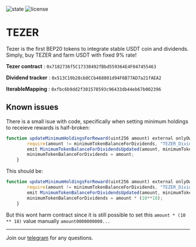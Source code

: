 ![state](https://img.shields.io/badge/state-deployed-brightgreen)
![license](https://img.shields.io/badge/license-MIT-blue)

# TEZER

Tezer is the first BEP20 tokens to integrate stable USDT coin and dividends. Simply, buy TEZER and farm USDT with fixed 9% rate!

**Tezer contract** : `0x7182736f5C17330492fBbd559364E4F047455463`

**Dividend tracker** : `0x513C19b28cb8CCb468801d94F6B77AD7a21fAEA2`

**IterableMapping** : `0xfbc6b9dd2f301578593c96433db44eb67b002396`

## Known issues

There is a small isue with code, specifically when setting minimum holdings to receieve rewards is half-broken:

```javascript
function updateMinimumHoldingsForReward(uint256 amount) external onlyOwner {
        require(amount != minimumTokenBalanceForDividends, "TEZER_Dividend_Tracker: Same value");
        emit MinimumTokenBalanceForDividendsUpdated(amount, minimumTokenBalanceForDividends);
        minimumTokenBalanceForDividends = amount;
    }
```

This should be:

```javascript
function updateMinimumHoldingsForReward(uint256 amount) external onlyOwner {
        require(amount != minimumTokenBalanceForDividends, "TEZER_Dividend_Tracker: Same value");
        emit MinimumTokenBalanceForDividendsUpdated(amount, minimumTokenBalanceForDividends);
        minimumTokenBalanceForDividends = amount * (10**18);
    }
```
But this wont harm contract since it is still possible to set this `amount * (10 ** 18)` value manually `amount0000000000...`

----------------------------------------------------------------------------------------------------------------------------

Join our [telegram](https://t.me/TezerToken) for any questions.
